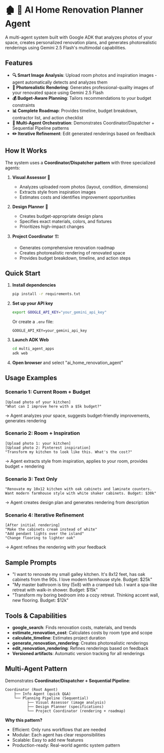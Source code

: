 # 🏚️ 🍌 AI Home Renovation Planner Agent 

A multi-agent system built with Google ADK that analyzes photos of your space, creates personalized renovation plans, and generates photorealistic renderings using Gemini 2.5 Flash's multimodal capabilities.

## Features

- **🔍 Smart Image Analysis**: Upload room photos and inspiration images - agent automatically detects and analyzes them
- **🎨 Photorealistic Rendering**: Generates professional-quality images of your renovated space using Gemini 2.5 Flash
- **💰 Budget-Aware Planning**: Tailors recommendations to your budget constraints
- **📊 Complete Roadmap**: Provides timeline, budget breakdown, contractor list, and action checklist
- **🤖 Multi-Agent Orchestration**: Demonstrates Coordinator/Dispatcher + Sequential Pipeline patterns
- **✏️ Iterative Refinement**: Edit generated renderings based on feedback

## How It Works

The system uses a **Coordinator/Dispatcher pattern** with three specialized agents:

1. **Visual Assessor** 📸
   - Analyzes uploaded room photos (layout, condition, dimensions)
   - Extracts style from inspiration images
   - Estimates costs and identifies improvement opportunities

2. **Design Planner** 🎨
   - Creates budget-appropriate design plans
   - Specifies exact materials, colors, and fixtures
   - Prioritizes high-impact changes

3. **Project Coordinator** 🏗️
   - Generates comprehensive renovation roadmap
   - Creates photorealistic rendering of renovated space
   - Provides budget breakdown, timeline, and action steps

## Quick Start

1. **Install dependencies**
   ```bash
   pip install -r requirements.txt
   ```

2. **Set up your API key**
   ```bash
   export GOOGLE_API_KEY="your_gemini_api_key"
   ```
   Or create a `.env` file:
   ```
   GOOGLE_API_KEY=your_gemini_api_key
   ```

3. **Launch ADK Web** 
   ```bash
   cd multi_agent_apps
   adk web
   ```

4. **Open browser** and select "ai_home_renovation_agent"

## Usage Examples

### Scenario 1: Current Room + Budget
```
[Upload photo of your kitchen]
"What can I improve here with a $5k budget?"
```
→ Agent analyzes your space, suggests budget-friendly improvements, generates rendering

### Scenario 2: Room + Inspiration
```
[Upload photo 1: your kitchen]
[Upload photo 2: Pinterest inspiration]
"Transform my kitchen to look like this. What's the cost?"
```
→ Agent extracts style from inspiration, applies to your room, provides budget + rendering

### Scenario 3: Text Only
```
"Renovate my 10x12 kitchen with oak cabinets and laminate counters. 
Want modern farmhouse style with white shaker cabinets. Budget: $30k"
```
→ Agent creates design plan and generates rendering from description

### Scenario 4: Iterative Refinement
```
[After initial rendering]
"Make the cabinets cream instead of white"
"Add pendant lights over the island"
"Change flooring to lighter oak"
```
→ Agent refines the rendering with your feedback

## Sample Prompts
- "I want to renovate my small galley kitchen. It's 8x12 feet, has oak cabinets from the 90s. I love modern farmhouse style. Budget: $25k"
- "My master bathroom is tiny (5x8) with a cramped tub. I want a spa-like retreat with walk-in shower. Budget: $15k"
- "Transform my boring bedroom into a cozy retreat. Thinking accent wall, new flooring. Budget: $12k"

## Tools & Capabilities

- **google_search**: Finds renovation costs, materials, and trends
- **estimate_renovation_cost**: Calculates costs by room type and scope
- **calculate_timeline**: Estimates project duration
- **generate_renovation_rendering**: Creates photorealistic renderings
- **edit_renovation_rendering**: Refines renderings based on feedback
- **Versioned artifacts**: Automatic version tracking for all renderings

## Multi-Agent Pattern

Demonstrates **Coordinator/Dispatcher + Sequential Pipeline**:

```
Coordinator (Root Agent)
    ├── Info Agent (quick Q&A)
    └── Planning Pipeline (Sequential)
          ├── Visual Assessor (image analysis)
          ├── Design Planner (specifications)
          └── Project Coordinator (rendering + roadmap)
```

**Why this pattern?**
- Efficient: Only runs workflows that are needed
- Modular: Each agent has clear responsibilities
- Scalable: Easy to add new features
- Production-ready: Real-world agentic system pattern

